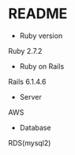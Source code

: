 # README

* Ruby version

Ruby 2.7.2

* Ruby on Rails

Rails 6.1.4.6

* Server

AWS

* Database

RDS(mysql2)

